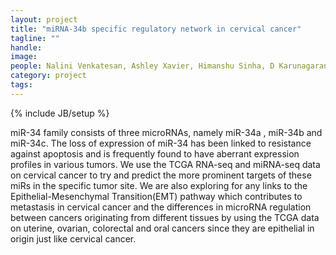 ```yaml
---
layout: project
title: "miRNA-34b specific regulatory network in cervical cancer"
tagline: ""
handle: 
image: 
people: Nalini Venkatesan, Ashley Xavier, Himanshu Sinha, D Karunagaran
category: project
tags: 
---
```

{% include JB/setup %}

miR-34 family consists of three microRNAs, namely miR-34a , miR-34b and miR-34c. The loss of expression of miR-34 has been linked to resistance against apoptosis and is frequently found to have aberrant expression profiles in various tumors. We use the TCGA RNA-seq and miRNA-seq data on cervical cancer to try and predict the more prominent targets of these miRs in the specific tumor site. We are also exploring for any links to the Epithelial-Mesenchymal Transition(EMT) pathway which contributes to metastasis in cervical cancer and the differences in microRNA regulation between cancers originating from different tissues by using the TCGA data on uterine, ovarian, colorectal and oral cancers since they are epithelial in origin just like cervical cancer.
